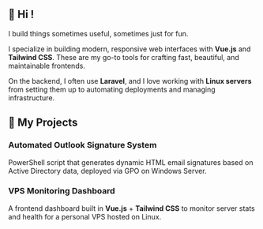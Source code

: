 ## 👋 Hi !

I build things sometimes useful, sometimes just for fun.

I specialize in building modern, responsive web interfaces with **Vue.js** and **Tailwind CSS**. These are my go-to tools for crafting fast, beautiful, and maintainable frontends.

On the backend, I often use **Laravel**, and I love working with **Linux servers** from setting them up to automating deployments and managing infrastructure.

## 🌱 My Projects

### **Automated Outlook Signature System**  
PowerShell script that generates dynamic HTML email signatures based on Active Directory data, deployed via GPO on Windows Server.

### **VPS Monitoring Dashboard**  
A frontend dashboard built in **Vue.js** + **Tailwind CSS** to monitor server stats and health for a personal VPS hosted on Linux.
